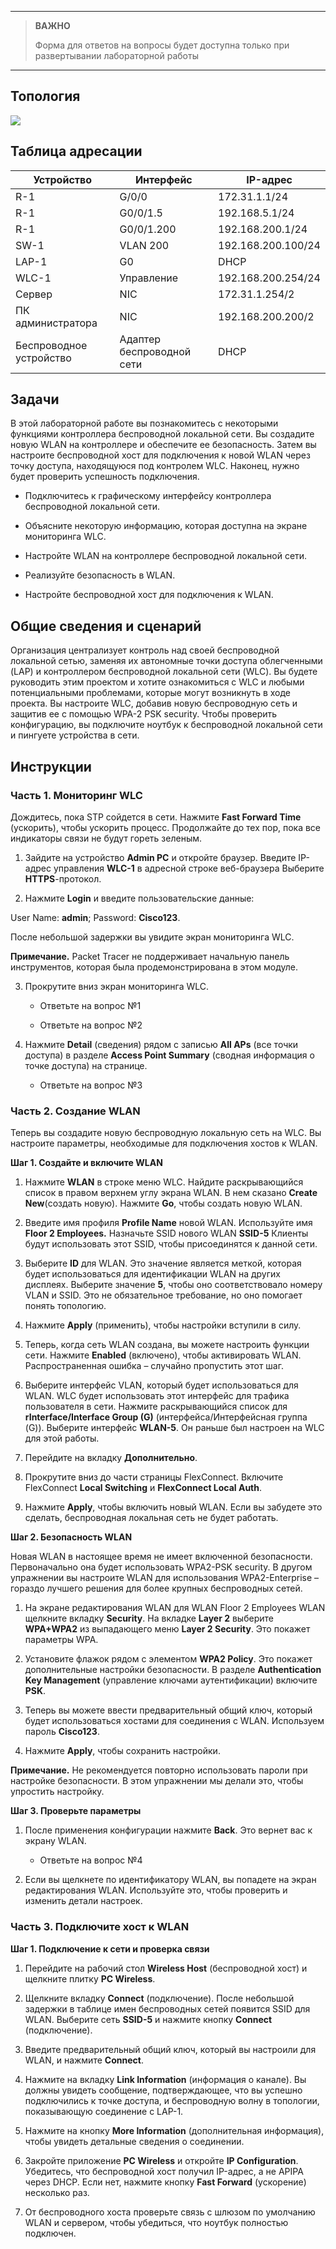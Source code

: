 
---

> **ВАЖНО**
> 
> Форма для ответов на вопросы будет доступна только при развертывании лабораторной работы 

---

## Топология

![](./assets/topology.png)

## Таблица адресации

| **Устройство**             | **Интерфейс**                 | **IP-адрес**          |
|-------------------------|---------------------------|--------------------|
| R-1                     | G/0/0                     | 172.31.1.1/24      |
| R-1                     | G0/0/1.5                  | 192.168.5.1/24     |
| R-1                     | G0/0/1.200                | 192.168.200.1/24   |
| SW-1                    | VLAN 200                  | 192.168.200.100/24 |
| LAP-1                   | G0                        | DHCP               |
| WLC-1                   | Управление                | 192.168.200.254/24 |
| Сервер                  | NIC                       | 172.31.1.254/2     |
| ПК администратора       | NIC                       | 192.168.200.200/2  |
| Беспроводное устройство | Адаптер беспроводной сети | DHCP               |

## Задачи

В этой лабораторной работе вы познакомитесь с некоторыми функциями контроллера беспроводной локальной сети. Вы создадите новую WLAN на контроллере и обеспечите ее безопасность. Затем вы настроите беспроводной хост для подключения к новой WLAN через точку доступа, находящуюся под контролем WLC. Наконец, нужно будет проверить успешность подключения.

-   Подключитесь к графическому интерфейсу контроллера беспроводной локальной сети.

-   Объясните некоторую информацию, которая доступна на экране мониторинга WLC.

-   Настройте WLAN на контроллере беспроводной локальной сети.

-   Реализуйте безопасность в WLAN.

-   Настройте беспроводной хост для подключения к WLAN.

## Общие сведения и сценарий

Организация централизует контроль над своей беспроводной локальной сетью, заменяя их автономные точки доступа облегченными (LAP) и контроллером беспроводной локальной сети (WLC). Вы будете руководить этим проектом и хотите ознакомиться с WLC и любыми потенциальными проблемами, которые могут возникнуть в ходе проекта. Вы настроите WLC, добавив новую беспроводную сеть и защитив ее с помощью WPA-2 PSK security. Чтобы проверить конфигурацию, вы подключите ноутбук к беспроводной локальной сети и пингуете устройства в сети.

## Инструкции

### Часть 1. Мониторинг WLC

Дождитесь, пока STP сойдется в сети. Нажмите **Fast Forward Time** (ускорить), чтобы ускорить процесс. Продолжайте до тех пор, пока все индикаторы связи не будут гореть зеленым.

1.  Зайдите на устройство **Admin PC** и откройте браузер. Введите IP-адрес управления **WLC-1** в адресной строке веб-браузера Выберите **HTTPS**-протокол.

2.  Нажмите **Login** и введите пользовательские данные:

User Name: **admin**;
Password: **Cisco123**.

После небольшой задержки вы увидите экран мониторинга WLC.

**Примечание.** Packet Tracer не поддерживает начальную панель инструментов, которая была продемонстрирована в этом модуле.

3.  Прокрутите вниз экран мониторинга WLC.

    - Ответьте на вопрос №1

    - Ответьте на вопрос №2

4.  Нажмите **Detail** (сведения) рядом с записью **All APs** (все точки доступа) в разделе **Access Point Summary** (сводная информация о точке доступа) на странице.

    - Ответьте на вопрос №3

### Часть 2. Создание WLAN

Теперь вы создадите новую беспроводную локальную сеть на WLC. Вы настроите параметры, необходимые для подключения хостов к WLAN.

**Шаг 1. Создайте и включите WLAN**

1.  Нажмите **WLAN** в строке меню WLC. Найдите раскрывающийся список в правом верхнем углу экрана WLAN. В нем сказано **Create New**(создать новую). Нажмите **Go**, чтобы создать новую WLAN.

2.  Введите имя профиля **Profile Name** новой WLAN. Используйте имя **Floor 2 Employees.** Назначьте SSID нового WLAN **SSID-5** Клиенты будут использовать этот SSID, чтобы присоединятся к данной сети.

3.  Выберите **ID** для WLAN. Это значение является меткой, которая будет использоваться для идентификации WLAN на других дисплеях. Выберите значение **5**, чтобы оно соответствовало номеру VLAN и SSID. Это не обязательное требование, но оно помогает понять топологию.

4.  Нажмите **Apply** (применить), чтобы настройки вступили в силу.

5.  Теперь, когда сеть WLAN создана, вы можете настроить функции сети. Нажмите **Enabled** (включено), чтобы активировать WLAN. Распространенная ошибка – случайно пропустить этот шаг.

6.  Выберите интерфейс VLAN, который будет использоваться для WLAN. WLC будет использовать этот интерфейс для трафика пользователя в сети. Нажмите раскрывающийся список для **rInterface/Interface Group (G)** (интерфейса/Интерфейсная группа (G)). Выберите интерфейс **WLAN-5**. Он раньше был настроен на WLC для этой работы.

7.  Перейдите на вкладку **Дополнительно**.

8.  Прокрутите вниз до части страницы FlexConnect. Включите FlexConnect **Local Switching** и **FlexConnect Local Auth**.

9.  Нажмите **Apply**, чтобы включить новый WLAN. Если вы забудете это сделать, беспроводная локальная сеть не будет работать.

**Шаг 2. Безопасность WLAN**

Новая WLAN в настоящее время не имеет включенной безопасности. Первоначально она будет использовать WPA2-PSK security. В другом упражнении вы настроите WLAN для использования WPA2-Enterprise – гораздо лучшего решения для более крупных беспроводных сетей.

1.  На экране редактирования WLAN для WLAN Floor 2 Employees WLAN щелкните вкладку **Security**. На вкладке **Layer 2** выберите **WPA+WPA2** из выпадающего меню **Layer 2 Security**. Это покажет параметры WPA.

2.  Установите флажок рядом с элементом **WPA2 Policy**. Это покажет дополнительные настройки безопасности. В разделе **Authentication Key Management** (управление ключами аутентификации) включите **PSK**.

3.  Теперь вы можете ввести предварительный общий ключ, который будет использоваться хостами для соединения с WLAN. Используем пароль **Cisco123**.

4.  Нажмите **Apply**, чтобы сохранить настройки.

**Примечание.** Не рекомендуется повторно использовать пароли при настройке безопасности. В этом упражнении мы делали это, чтобы упростить настройку.

**Шаг 3. Проверьте параметры**

1.  После применения конфигурации нажмите **Back**. Это вернет вас к экрану WLAN.

    - Ответьте на вопрос №4

2.  Если вы щелкнете по идентификатору WLAN, вы попадете на экран редактирования WLAN. Используйте это, чтобы проверить и изменить детали настроек.

### Часть 3. Подключите хост к WLAN

**Шаг 1. Подключение к сети и проверка связи**

1.  Перейдите на рабочий стол **Wireless Host** (беспроводной хост) и щелкните плитку **PC Wireless**.

2.  Щелкните вкладку **Connect** (подключение). После небольшой задержки в таблице имен беспроводных сетей появится SSID для WLAN. Выберите сеть **SSID-5** и нажмите кнопку **Connect** (подключение).

3.  Введите предварительный общий ключ, который вы настроили для WLAN, и нажмите **Connect**.

4.  Нажмите на вкладку **Link Information** (информация о канале). Вы должны увидеть сообщение, подтверждающее, что вы успешно подключились к точке доступа, и беспроводную волну в топологии, показывающую соединение с LAP-1.

5.  Нажмите на кнопку **More Information** (дополнительная информация), чтобы увидеть детальные сведения о соединении.

6.  Закройте приложение **PC Wireless** и откройте **IP Configuration**. Убедитесь, что беспроводной хост получил IP-адрес, а не APIPA через DHCP. Если нет, нажмите кнопку **Fast Forward** (ускорение) несколько раз.

7.  От беспроводного хоста проверьте связь с шлюзом по умолчанию WLAN и сервером, чтобы убедиться, что ноутбук полностью подключен.

<!-- [Скачать файл Packet Tracer для локального запуска](./assets/13.2.7-lab.pka) -->

